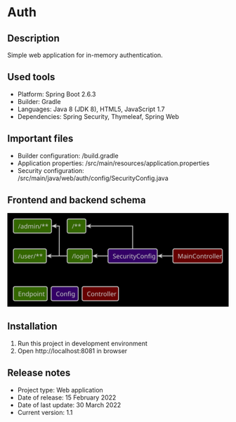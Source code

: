 # Auth

## Description
Simple web application for in-memory authentication.

## Used tools
* Platform: Spring Boot 2.6.3
* Builder: Gradle
* Languages: Java 8 (JDK 8), HTML5, JavaScript 1.7
* Dependencies: Spring Security, Thymeleaf, Spring Web

## Important files
* Builder configuration: /build.gradle
* Application properties: /src/main/resources/application.properties
* Security configuration: /src/main/java/web/auth/config/SecurityConfig.java

## Frontend and backend schema
![Element relationships](readme/front-back-schema.svg)

## Installation
1. Run this project in development environment
2. Open http://localhost:8081 in browser

## Release notes
* Project type: Web application
* Date of release: 15 February 2022
* Date of last update: 30 March 2022
* Current version: 1.1
